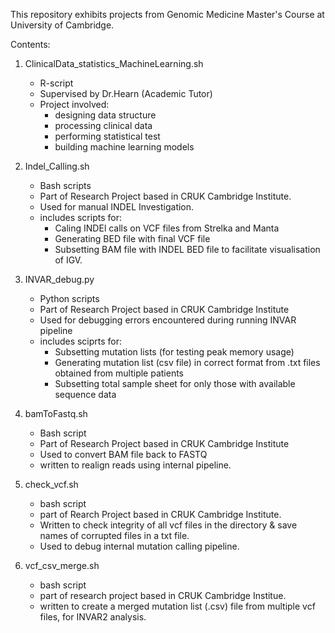 This repository exhibits projects from Genomic Medicine Master's Course at University of Cambridge.

Contents:

1. ClinicalData_statistics_MachineLearning.sh
    - R-script
    - Supervised by Dr.Hearn (Academic Tutor)
    - Project involved:
        - designing data structure
        - processing clinical data
        - performing statistical test
        - building machine learning models

     
2. Indel_Calling.sh
    - Bash scripts
    - Part of Research Project based in CRUK Cambridge Institute.
    - Used for manual INDEL Investigation.
    - includes scripts for:
        - Caling INDEl calls on VCF files from Strelka and Manta    
        - Generating BED file with final VCF file 
        - Subsetting BAM file with INDEL BED file to facilitate visualisation of IGV. 

3. INVAR_debug.py
    - Python scripts
    - Part of Research Project based in CRUK Cambridge Institute
    - Used for debugging errors encountered during running INVAR pipeline
    - includes sciprts for:
        - Subsetting mutation lists (for testing peak memory usage)
        - Generating mutation list (csv file) in correct format from .txt files obtained from multiple patients
        - Subsetting total sample sheet for only those with available sequence data

4. bamToFastq.sh
   - Bash script
   - Part of Research Project based in CRUK Cambridge Institute
   - Used to convert BAM file back to FASTQ
   - written to realign reads using internal pipeline.
  
5. check_vcf.sh
    - bash script
    - part of Rearch Project based in CRUK Cambridge Institute.
    - Written to check integrity of all vcf files in the directory & save names of corrupted files in a txt file. 
    - Used to debug internal mutation calling pipeline. 

6. vcf_csv_merge.sh
   - bash script
   - part of research project based in CRUK Cambridge Institue.
   - written to create a merged mutation list (.csv) file from multiple vcf files, for INVAR2 analysis.
   
